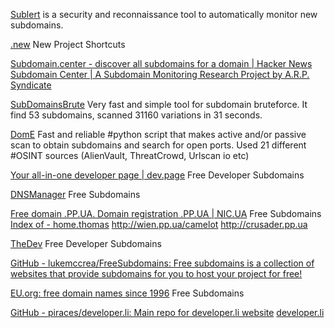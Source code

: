 
[Sublert](https://github.com/yassineaboukir/sublert)
is a security and reconnaissance tool to automatically monitor new subdomains.

[.new](https://whats.new/shortcuts)
New Project Shortcuts

[Subdomain.center - discover all subdomains for a domain | Hacker News](https://news.ycombinator.com/item?id=37531801)
[Subdomain Center | A Subdomain Monitoring Research Project by A.R.P. Syndicate](https://www.subdomain.center/)

[SubDomainsBrute](https://github.com/lijiejie/subDomainsBrute)
Very fast and simple tool for subdomain bruteforce. It find 53 subdomains, scanned 31160 variations in 31 seconds.

[DomE](https://github.com/v4d1/Dome)
Fast and reliable #python script that makes active and/or passive scan to obtain subdomains and search for open ports. Used 21 different #OSINT sources (AlienVault, ThreatCrowd, Urlscan io etc)

[Your all-in-one developer page | dev.page](https://dev.page/)
Free Developer Subdomains

[DNSManager](http://netlib.re/)
Free Subdomains

[Free domain .PP.UA. Domain registration .PP.UA | NIC.UA](https://nic.ua/en/domains/.pp.ua)
Free Subdomains
[Index of - home.thomas](https://home.thomas.pp.ua/)
http://wien.pp.ua/camelot
http://crusader.pp.ua

[TheDev](https://thedev.id/)
Free Developer Subdomains

[GitHub - lukemccrea/FreeSubdomains: Free subdomains is a collection of websites that provide subdomains for you to host your project for free!](https://github.com/lukemccrea/FreeSubdomains)

[EU.org: free domain names since 1996](https://nic.eu.org/)
Free Subdomains

[GitHub - piraces/developer.li: Main repo for developer.li website](https://github.com/piraces/developer.li)
[developer.li](https://developer.li/)
